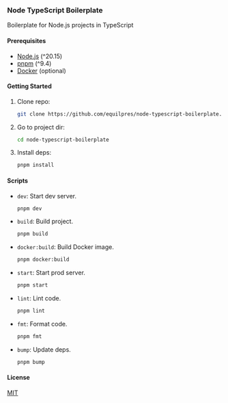 ### Node TypeScript Boilerplate

Boilerplate for Node.js projects in TypeScript

#### Prerequisites

- [Node.js](https://nodejs.org/) (^20.15)
- [pnpm](https://pnpm.io/) (^9.4)
- [Docker](https://www.docker.com/) (optional)

#### Getting Started

1. Clone repo:

      ```bash
      git clone https://github.com/equilpres/node-typescript-boilerplate.git
      ```

2. Go to project dir:

      ```bash
      cd node-typescript-boilerplate
      ```

3. Install deps:

      ```bash
      pnpm install
      ```

#### Scripts

- `dev`: Start dev server.

     ```bash
     pnpm dev
     ```

- `build`: Build project.

     ```bash
     pnpm build
     ```

- `docker:build`: Build Docker image.

     ```bash
     pnpm docker:build
     ```

- `start`: Start prod server.

     ```bash
     pnpm start
     ```

- `lint`: Lint code.

     ```bash
     pnpm lint
     ```

- `fmt`: Format code.

     ```bash
     pnpm fmt
     ```

- `bump`: Update deps.

     ```bash
     pnpm bump
     ```

#### License

[MIT](LICENSE)
